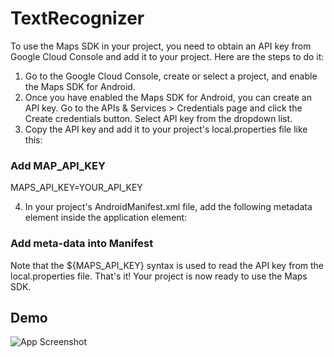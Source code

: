 # TextRecognizer

To use the Maps SDK in your project, you need to obtain an API key from Google Cloud Console and add it to your project. Here are the steps to do it:
1. Go to the Google Cloud Console, create or select a project, and enable the Maps SDK for Android. 
2. Once you have enabled the Maps SDK for Android, you can create an API key. Go to the APIs & Services > Credentials page and click the Create credentials button. Select API key from the dropdown list. 
3. Copy the API key and add it to your project's local.properties file like this:


### Add MAP_API_KEY

MAPS_API_KEY=YOUR_API_KEY

4. In your project's AndroidManifest.xml file, add the following metadata element inside the application element:

### Add meta-data into Manifest

   <meta-data
   android:name="com.google.android.geo.API_KEY"
   android:value="${MAPS_API_KEY}" />

Note that the ${MAPS_API_KEY} syntax is used to read the API key from the local.properties file.
That's it! Your project is now ready to use the Maps SDK.


## Demo

![App Screenshot](https://s2.gifyu.com/images/ezgif-5-79bbf16345.gif)

